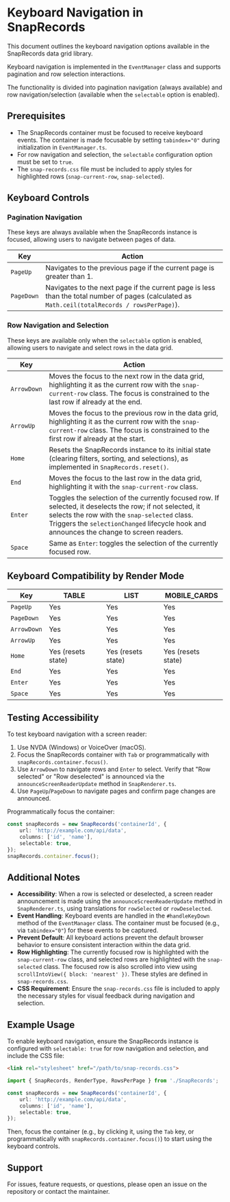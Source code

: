 # Keyboard Navigation in SnapRecords

This document outlines the keyboard navigation options available in the SnapRecords data grid library.

Keyboard navigation is implemented in the `EventManager` class and supports pagination and row selection interactions.

The functionality is divided into pagination navigation (always available) and row navigation/selection (available when the `selectable` option is enabled).

## Prerequisites

- The SnapRecords container must be focused to receive keyboard events. The container is made focusable by setting `tabindex="0"` during initialization in `EventManager.ts`.
- For row navigation and selection, the `selectable` configuration option must be set to `true`.
- The `snap-records.css` file must be included to apply styles for highlighted rows (`snap-current-row`, `snap-selected`).

## Keyboard Controls

### Pagination Navigation

These keys are always available when the SnapRecords instance is focused, allowing users to navigate between pages of data.

| Key | Action |
|-----|--------|
| `PageUp` | Navigates to the previous page if the current page is greater than 1. |
| `PageDown` | Navigates to the next page if the current page is less than the total number of pages (calculated as `Math.ceil(totalRecords / rowsPerPage)`). |

### Row Navigation and Selection

These keys are available only when the `selectable` option is enabled, allowing users to navigate and select rows in the data grid.

| Key | Action |
|-----|--------|
| `ArrowDown` | Moves the focus to the next row in the data grid, highlighting it as the current row with the `snap-current-row` class. The focus is constrained to the last row if already at the end. |
| `ArrowUp` | Moves the focus to the previous row in the data grid, highlighting it as the current row with the `snap-current-row` class. The focus is constrained to the first row if already at the start. |
| `Home` | Resets the SnapRecords instance to its initial state (clearing filters, sorting, and selections), as implemented in `SnapRecords.reset()`. |
| `End` | Moves the focus to the last row in the data grid, highlighting it with the `snap-current-row` class. |
| `Enter` | Toggles the selection of the currently focused row. If selected, it deselects the row; if not selected, it selects the row with the `snap-selected` class. Triggers the `selectionChanged` lifecycle hook and announces the change to screen readers. |
| `Space` | Same as `Enter`: toggles the selection of the currently focused row. |

## Keyboard Compatibility by Render Mode

| Key | TABLE | LIST | MOBILE_CARDS |
|-----|-------|------|--------------|
| `PageUp` | Yes | Yes | Yes |
| `PageDown` | Yes | Yes | Yes |
| `ArrowDown` | Yes | Yes | Yes |
| `ArrowUp` | Yes | Yes | Yes |
| `Home` | Yes (resets state) | Yes (resets state) | Yes (resets state) |
| `End` | Yes | Yes | Yes |
| `Enter` | Yes | Yes | Yes |
| `Space` | Yes | Yes | Yes |

## Testing Accessibility

To test keyboard navigation with a screen reader:

1. Use NVDA (Windows) or VoiceOver (macOS).
2. Focus the SnapRecords container with `Tab` or programmatically with `snapRecords.container.focus()`.
3. Use `ArrowDown` to navigate rows and `Enter` to select. Verify that "Row selected" or "Row deselected" is announced via the `announceScreenReaderUpdate` method in `SnapRenderer.ts`.
4. Use `PageUp`/`PageDown` to navigate pages and confirm page changes are announced.

Programmatically focus the container:

```typescript
const snapRecords = new SnapRecords('containerId', {
    url: 'http://example.com/api/data',
    columns: ['id', 'name'],
    selectable: true,
});
snapRecords.container.focus();
```

## Additional Notes

- **Accessibility**: When a row is selected or deselected, a screen reader announcement is made using the `announceScreenReaderUpdate` method in `SnapRenderer.ts`, using translations for `rowSelected` or `rowDeselected`.
- **Event Handling**: Keyboard events are handled in the `#handleKeyDown` method of the `EventManager` class. The container must be focused (e.g., via `tabindex="0"`) for these events to be captured.
- **Prevent Default**: All keyboard actions prevent the default browser behavior to ensure consistent interaction within the data grid.
- **Row Highlighting**: The currently focused row is highlighted with the `snap-current-row` class, and selected rows are highlighted with the `snap-selected` class. The focused row is also scrolled into view using `scrollIntoView({ block: 'nearest' })`. These styles are defined in `snap-records.css`.
- **CSS Requirement**: Ensure the `snap-records.css` file is included to apply the necessary styles for visual feedback during navigation and selection.

## Example Usage

To enable keyboard navigation, ensure the SnapRecords instance is configured with `selectable: true` for row navigation and selection, and include the CSS file:

```html
<link rel="stylesheet" href="/path/to/snap-records.css">
```

```typescript
import { SnapRecords, RenderType, RowsPerPage } from './SnapRecords';

const snapRecords = new SnapRecords('containerId', {
    url: 'http://example.com/api/data',
    columns: ['id', 'name'],
    selectable: true,
});
```

Then, focus the container (e.g., by clicking it, using the `Tab` key, or programmatically with `snapRecords.container.focus()`) to start using the keyboard controls.

## Support

For issues, feature requests, or questions, please open an issue on the repository or contact the maintainer.